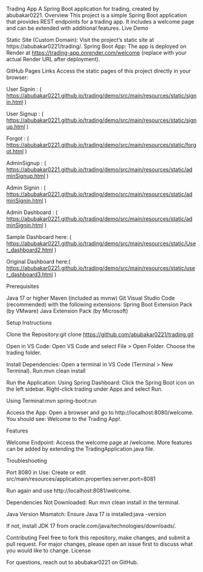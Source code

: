 Trading App
A Spring Boot application for trading, created by abubakar0221.
Overview
This project is a simple Spring Boot application that provides REST endpoints for a trading app. It includes a welcome page and can be extended with additional features.
Live Demo

Static Site (Custom Domain): Visit the project’s static site at https://abubakar0221/trading/.
Spring Boot App: The app is deployed on Render at https://trading-app.onrender.com/welcome (replace with your actual Render URL after deployment).

GitHub Pages Links
Access the static pages of this project directly in your browser:



 User Signin : (  https://abubakar0221.github.io/trading/demo/src/main/resources/static/signin.html   )

 User Signup : (   https://abubakar0221.github.io/trading/demo/src/main/resources/static/signup.html   )

 Forgot : (   https://abubakar0221.github.io/trading/demo/src/main/resources/static/forgot.html   )

 AdminSignup : (   https://abubakar0221.github.io/trading/demo/src/main/resources/static/adminSignup.html   )

 Admin Signin : (   https://abubakar0221.github.io/trading/demo/src/main/resources/static/adminSignin.html   )

 Admin Dashboard : (  https://abubakar0221.github.io/trading/demo/src/main/resources/static/adminSignin.html   )

 Sample Dashboard here: (   https://abubakar0221.github.io/trading/demo/src/main/resources/static/User_dashboard2.html   )
         
 Original Dashboard here:(   https://abubakar0221.github.io/trading/demo/src/main/resources/static/user_dashboard3.html   )

Prerequisites

Java 17 or higher
Maven (included as mvnw)
Git
Visual Studio Code (recommended) with the following extensions:
Spring Boot Extension Pack (by VMware)
Java Extension Pack (by Microsoft)



Setup Instructions

Clone the Repository:git clone https://github.com/abubakar0221/trading.git


Open in VS Code:
Open VS Code and select File > Open Folder.
Choose the trading folder.


Install Dependencies:
Open a terminal in VS Code (Terminal > New Terminal).
Run:mvn clean install




Run the Application:
Using Spring Dashboard:
Click the Spring Boot icon on the left sidebar.
Right-click trading under Apps and select Run.


Using Terminal:mvn spring-boot:run




Access the App:
Open a browser and go to http://localhost:8080/welcome.
You should see: Welcome to the Trading App!.



Features

Welcome Endpoint: Access the welcome page at /welcome.
More features can be added by extending the TradingApplication.java file.

Troubleshooting

Port 8080 in Use:
Create or edit src/main/resources/application.properties:server.port=8081


Run again and use http://localhost:8081/welcome.


Dependencies Not Downloaded:
Run mvn clean install in the terminal.


Java Version Mismatch:
Ensure Java 17 is installed:java -version


If not, install JDK 17 from oracle.com/java/technologies/downloads/.



Contributing
Feel free to fork this repository, make changes, and submit a pull request. For major changes, please open an issue first to discuss what you would like to change.
License

For questions, reach out to abubakar0221 on GitHub.
